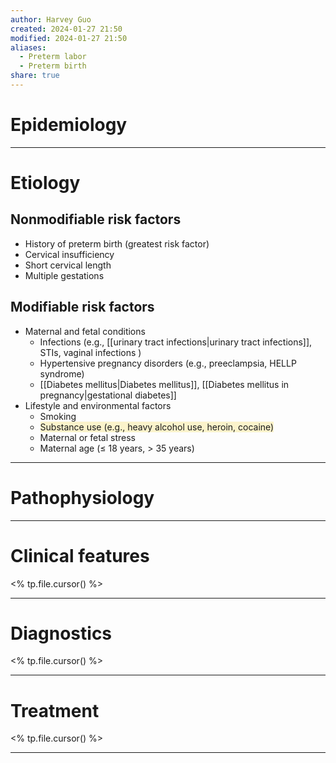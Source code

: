 ```yaml
---
author: Harvey Guo
created: 2024-01-27 21:50
modified: 2024-01-27 21:50
aliases:
  - Preterm labor
  - Preterm birth
share: true
---
```

# Epidemiology


---
# Etiology
## Nonmodifiable risk factors
- History of preterm birth (greatest risk factor)
- Cervical insufficiency
- Short cervical length
- Multiple gestations
## Modifiable risk factors
- Maternal and fetal conditions
	- Infections (e.g., [[urinary tract infections|urinary tract infections]], STIs, vaginal infections )
	- Hypertensive pregnancy disorders (e.g., preeclampsia, HELLP syndrome)
	- [[Diabetes mellitus|Diabetes mellitus]], [[Diabetes mellitus in pregnancy|gestational diabetes]]
- Lifestyle and environmental factors
	- Smoking
	- <span style="background:rgba(240, 200, 0, 0.2)">Substance use (e.g., heavy alcohol use, heroin, cocaine)</span>
	- Maternal or fetal stress
	- Maternal age (≤ 18 years, > 35 years)

---
# Pathophysiology


---
# Clinical features
<% tp.file.cursor() %>

---
# Diagnostics
<% tp.file.cursor() %>

---
# Treatment
<% tp.file.cursor() %>

---
